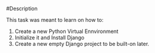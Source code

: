 #Description

This task was meant to learn on how to:
1. Create a new Python Virtual Ennvironment
2. Initialize it and Install Django
3. Create a new empty Django project to be built-on later.


